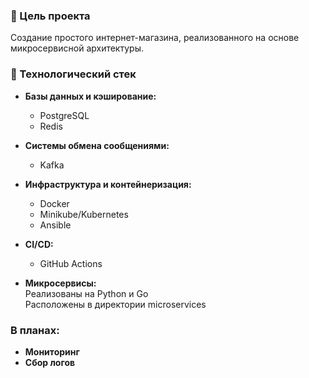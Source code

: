 ### 🎯 Цель проекта
Создание простого интернет-магазина,
реализованного на основе микросервисной архитектуры.

### 🧰 Технологический стек
- <b>Базы данных и кэширование:</b>
    - PostgreSQL
    - Redis

- <b>Системы обмена сообщениями:</b>
    - Kafka

- <b>Инфраструктура и контейнеризация:</b>
    - Docker
    - Minikube/Kubernetes
    - Ansible

- <b>CI/CD:</b>
    - GitHub Actions

- <b>Микросервисы:</b>  
Реализованы на Python и Go  
Расположены в директории microservices

### В планах:
- <b>Мониторинг</b>
- <b>Сбор логов</b>
